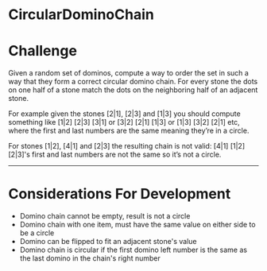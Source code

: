 # CircularDominoChain

# Challenge

Given a random set of dominos, compute a way to order the set in such a way that they form a correct circular domino chain. 
For every stone the dots on one half of a stone match the dots on the neighboring half of an adjacent stone.

For example given the stones [2|1], [2|3] and [1|3] you should compute something like [1|2] [2|3] [3|1] or [3|2] [2|1] [1|3] or [1|3] [3|2] [2|1] etc,
 where the first and last numbers are the same meaning they’re in a circle.

For stones [1|2], [4|1] and [2|3] the resulting chain is not valid: [4|1] [1|2] [2|3]'s first and last numbers are not the same so it’s not a circle.


------------------------------------

# Considerations For Development

- Domino chain cannot be empty, result is not a circle
- Domino chain with one item, must have the same value on either side to be a circle
- Domino can be flipped to fit an adjacent stone's value
- Domino chain is circular if the first domino left number is the same as the last domino in the chain's right number

